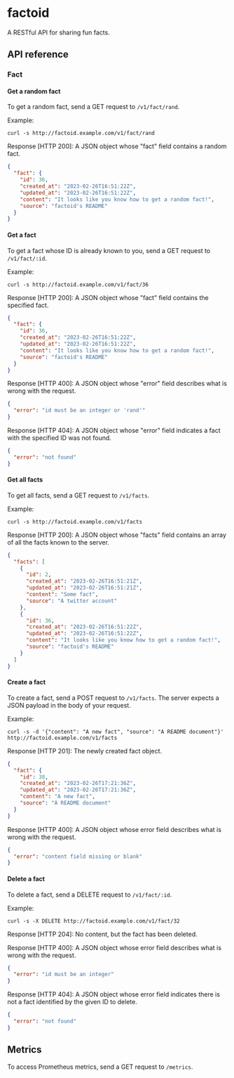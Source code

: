 # factoid

A RESTful API for sharing fun facts.

## API reference

### Fact

#### Get a random fact

To get a random fact, send a GET request to `/v1/fact/rand`.

Example:

```console
curl -s http://factoid.example.com/v1/fact/rand
```

Response [HTTP 200]: A JSON object whose "fact" field contains a
random fact.

```json
{
  "fact": {
    "id": 36,
    "created_at": "2023-02-26T16:51:22Z",
    "updated_at": "2023-02-26T16:51:22Z",
    "content": "It looks like you know how to get a random fact!",
    "source": "factoid's README"
  }
}
```

#### Get a fact

To get a fact whose ID is already known to you, send a GET request to `/v1/fact/:id`.

Example:

```console
curl -s http://factoid.example.com/v1/fact/36
```

Response [HTTP 200]: A JSON object whose "fact" field contains the specified
fact.

```json
{
  "fact": {
    "id": 36,
    "created_at": "2023-02-26T16:51:22Z",
    "updated_at": "2023-02-26T16:51:22Z",
    "content": "It looks like you know how to get a random fact!",
    "source": "factoid's README"
  }
}
```

Response [HTTP 400]: A JSON object whose "error" field describes what is wrong
with the request.

```json
{
  "error": "id must be an integer or 'rand'"
}
```

Response [HTTP 404]: A JSON object whose "error" field indicates a fact with
the specified ID was not found.

```json
{
  "error": "not found"
}
```

#### Get all facts

To get all facts, send a GET request to `/v1/facts`.

Example:

```console
curl -s http://factoid.example.com/v1/facts
```

Response [HTTP 200]: A JSON object whose "facts" field contains an
array of all the facts known to the server.

```json
{
  "facts": [
    {
      "id": 2,
      "created_at": "2023-02-26T16:51:21Z",
      "updated_at": "2023-02-26T16:51:21Z",
      "content": "Some fact",
      "source": "A twitter account"
    },
    {
      "id": 36,
      "created_at": "2023-02-26T16:51:22Z",
      "updated_at": "2023-02-26T16:51:22Z",
      "content": "It looks like you know how to get a random fact!",
      "source": "factoid's README"
    }
  ]
}
```

#### Create a fact

To create a fact, send a POST request to `/v1/facts`. The server expects
a JSON payload in the body of your request.

Example:

```console
curl -s -d '{"content": "A new fact", "source": "A README document"}' http://factoid.example.com/v1/facts
```

Response [HTTP 201]: The newly created fact object.

```json
{
  "fact": {
    "id": 38,
    "created_at": "2023-02-26T17:21:36Z",
    "updated_at": "2023-02-26T17:21:36Z",
    "content": "A new fact",
    "source": "A README document"
  }
}
```

Response [HTTP 400]: A JSON object whose error field describes what is
wrong with the request.

```json
{
  "error": "content field missing or blank"
}
```

#### Delete a fact

To delete a fact, send a DELETE request to `/v1/fact/:id`.

Example:

```console
curl -s -X DELETE http://factoid.example.com/v1/fact/32
```

Response [HTTP 204]: No content, but the fact has been deleted.

Response [HTTP 400]: A JSON object whose error field describes what is
wrong with the request.

```json
{
  "error": "id must be an integer"
}
```

Response [HTTP 404]: A JSON object whose error field indicates there is
not a fact identified by the given ID to delete.

```json
{
  "error": "not found"
}
```

## Metrics

To access Prometheus metrics, send a GET request to `/metrics`.
